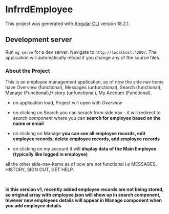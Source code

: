 # InfrrdEmployee

This project was generated with [Angular CLI](https://github.com/angular/angular-cli) version 18.2.1.

## Development server

Run `ng serve` for a dev server. Navigate to `http://localhost:4200/`. The application will automatically reload if you change any of the source files.


<h3>About the Project</h3>

This is an employee management application, as of now the side nav items have Overview (functional), Messages (unfunctional), Search (functional), Manage (Functional),History (unfunctional), My Account (Functional).

- on application load, Project will open with <i>Overview</i>
  
- on clicking on Search you can serach from side nav - it will redirect to <i>search component</i> where you can <b>search for employee based on the name or email</b>

- on clicking on Manage <b>you can see all employee records, edit employee records, delete employee records, add employee records</b>

- on clicking on my account it will <b>display data of the Main Employee (typically like logged in employee)</b>

all the other side-nav-items as of now are not functional i.e MESSAGES, HISTORY, SIGN OUT, GET HELP.

<br>

<strong>in this version v1, recently added employee records are not being stored, so original array with employee json will show up in search component, hiwever new employees details will appear in Manage component when you add employee details</strong>

